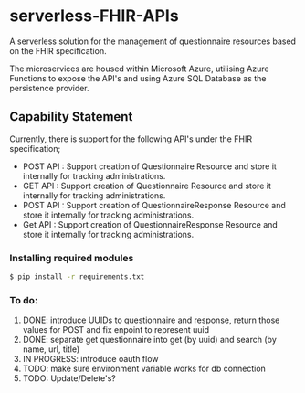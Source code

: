 # serverless-FHIR-APIs

A serverless solution for the management of questionnaire resources based on the FHIR specification.

The microservices are housed within Microsoft Azure, utilising Azure Functions to expose the API's
and using Azure SQL Database as the persistence provider.

## Capability Statement

Currently, there is support for the following API's under the FHIR specification;
- POST API : Support creation of Questionnaire Resource and store it internally for tracking administrations.
- GET API : Support creation of Questionnaire Resource and store it internally for tracking administrations.
- POST API : Support creation of QuestionnaireResponse Resource and store it internally for tracking administrations.
- Get API : Support creation of QuestionnaireResponse Resource and store it internally for tracking administrations.


### Installing required modules
```bash
$ pip install -r requirements.txt
```

### To do:
1. DONE: introduce UUIDs to questionnaire and response, return those values for POST and fix enpoint to represent uuid
2. DONE: separate get questionnaire into get (by uuid) and search (by name, url, title)
3. IN PROGRESS: introduce oauth flow
4. TODO: make sure environment variable works for db connection 
5. TODO: Update/Delete's?
